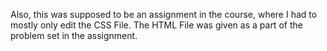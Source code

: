 <!-- This is the third Flask / Python project made for a Udemy course I enrolled for: -->

<!-- If you want to check out the Udemy course for yourself: https://www.udemy.com/share/101uGQAEEedV1TR3wH/ -->

<!-- Udemy Course: Project Three -->

Also, this was supposed to be an assignment in the course, 
where I had to mostly only edit the CSS File. 
The HTML File was given as a part of the problem set in the assignment.

